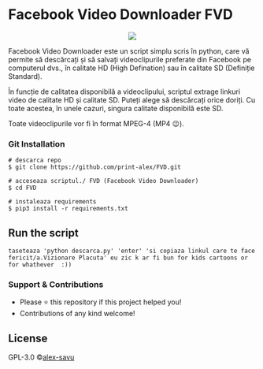 # Facebook Video Downloader FVD

<p align="center">
  <img src="https://user-images.githubusercontent.com/63598548/79130552-0e375200-7d9f-11ea-8adf-d829a286abe4.png">
</p>

Facebook Video Downloader este un script simplu scris în python, care vă permite să descărcați și să salvați videoclipurile preferate din Facebook pe computerul dvs., în calitate HD (High Defination) sau în calitate SD (Definiție Standard).

În funcție de calitatea disponibilă a videoclipului, scriptul extrage linkuri video de calitate HD și calitate SD. Puteți alege să descărcați orice doriți. Cu toate acestea, în unele cazuri, singura calitate disponibilă este SD.

Toate videoclipurile vor fi în format MPEG-4 (MP4 😉).



### Git Installation
```
# descarca repo
$ git clone https://github.com/print-alex/FVD.git

# acceseaza scriptul./ FVD (Facebook Video Downloader)
$ cd FVD

# instaleaza requirements 
$ pip3 install -r requirements.txt
```
## Run the script 
```
taseteaza 'python descarca.py' 'enter' 'si copiaza linkul care te face fericit/a.Vizionare Placuta' eu zic k ar fi bun for kids cartoons or for whathever  :)) 
```

### Support & Contributions
- Please ⭐️ this repository if this project helped you!
- Contributions of any kind welcome! 

## License
GPL-3.0 ©[alex-savu](https://github.com/print-alex/)

